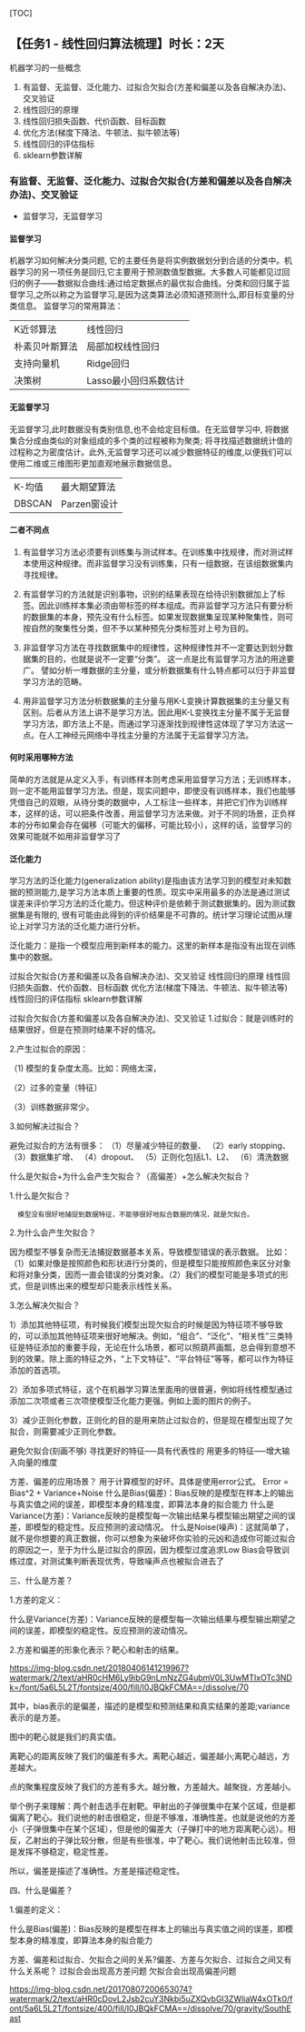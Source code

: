 [TOC]


## 【任务1 - 线性回归算法梳理】时长：2天
机器学习的一些概念
1. 有监督、无监督、泛化能力、过拟合欠拟合(方差和偏差以及各自解决办法)、交叉验证
2. 线性回归的原理
3. 线性回归损失函数、代价函数、目标函数
4. 优化方法(梯度下降法、牛顿法、拟牛顿法等)
5. 线性回归的评估指标
6. sklearn参数详解

### 有监督、无监督、泛化能力、过拟合欠拟合(方差和偏差以及各自解决办法)、交叉验证
- 监督学习，无监督学习
#### 监督学习
机器学习如何解决分类问题, 它的主要任务是将实例数据划分到合适的分类中。机器学习的另一项任务是回归,它主要用于预测数值型数据。大多数人可能都见过回归的例子——数据拟合曲线:通过给定数据点的最优拟合曲线。分类和回归属于监督学习,之所以称之为监督学习,是因为这类算法必须知道预测什么,即目标变量的分类信息。 
监督学习的常用算法：

|  |  |
| --- | --- |
| K近邻算法 | 线性回归 |
| 朴素贝叶斯算法 | 局部加权线性回归 |
| 支持向量机 | Ridge回归 |
| 决策树 | Lasso最小回归系数估计 |



#### 无监督学习
无监督学习,此时数据没有类别信息,也不会给定目标值。在无监督学习中, 将数据集合分成由类似的对象组成的多个类的过程被称为聚类; 将寻找描述数据统计值的过程称之为密度估计。此外,无监督学习还可以减少数据特征的维度,以便我们可以使用二维或三维图形更加直观地展示数据信息。

|  |  |
| --- | --- |
|K-均值  | 最大期望算法  |
| DBSCAN | Parzen窗设计 |


#### 二者不同点
1. 有监督学习方法必须要有训练集与测试样本。在训练集中找规律，而对测试样本使用这种规律。而非监督学习没有训练集，只有一组数据，在该组数据集内寻找规律。

2.    有监督学习的方法就是识别事物，识别的结果表现在给待识别数据加上了标签。因此训练样本集必须由带标签的样本组成。而非监督学习方法只有要分析的数据集的本身，预先没有什么标签。如果发现数据集呈现某种聚集性，则可按自然的聚集性分类，但不予以某种预先分类标签对上号为目的。

3. 非监督学习方法在寻找数据集中的规律性，这种规律性并不一定要达到划分数据集的目的，也就是说不一定要“分类”。
这一点是比有监督学习方法的用途要广。    譬如分析一堆数据的主分量，或分析数据集有什么特点都可以归于非监督学习方法的范畴。

4. 用非监督学习方法分析数据集的主分量与用K-L变换计算数据集的主分量又有区别。后者从方法上讲不是学习方法。因此用K-L变换找主分量不属于无监督学习方法，即方法上不是。而通过学习逐渐找到规律性这体现了学习方法这一点。在人工神经元网络中寻找主分量的方法属于无监督学习方法。 

#### 何时采用哪种方法
简单的方法就是从定义入手，有训练样本则考虑采用监督学习方法；无训练样本，则一定不能用监督学习方法。但是，现实问题中，即使没有训练样本，我们也能够凭借自己的双眼，从待分类的数据中，人工标注一些样本，并把它们作为训练样本，这样的话，可以把条件改善，用监督学习方法来做。对于不同的场景，正负样本的分布如果会存在偏移（可能大的偏移，可能比较小），这样的话，监督学习的效果可能就不如用非监督学习了

#### 泛化能力
学习方法的泛化能力(generalization ability)是指由该方法学习到的模型对未知数据的预测能力,是学习方法本质上重要的性质。现实中采用最多的办法是通过测试误差来评价学习方法的泛化能力。但这种评价是依赖于测试数据集的。因为测试数据集是有限的, 很有可能由此得到的评价结果是不可靠的。统计学习理论试图从理论上对学习方法的泛化能力进行分析。

泛化能力：是指一个模型应用到新样本的能力。这里的新样本是指没有出现在训练集中的数据。


过拟合欠拟合(方差和偏差以及各自解决办法)、交叉验证
线性回归的原理
线性回归损失函数、代价函数、目标函数
优化方法(梯度下降法、牛顿法、拟牛顿法等)
线性回归的评估指标
sklearn参数详解

过拟合欠拟合(方差和偏差以及各自解决办法)、交叉验证
1.过拟合：就是训练时的结果很好，但是在预测时结果不好的情况。

2.产生过拟合的原因：

（1)   模型的复杂度太高。比如：网络太深，

（2）过多的变量（特征）

（3）训练数据非常少。

3.如何解决过拟合？

避免过拟合的方法有很多：
（1）尽量减少特征的数量、
（2）early stopping、
（3）数据集扩增、
（4）dropout、
（5）正则化包括L1、L2、
（6）清洗数据

什么是欠拟合+为什么会产生欠拟合？（高偏差）+怎么解决欠拟合？

1.什么是欠拟合？

      模型没有很好地捕捉到数据特征，不能够很好地拟合数据的情况，就是欠拟合。

2.为什么会产生欠拟合？

因为模型不够复杂而无法捕捉数据基本关系，导致模型错误的表示数据。
比如：（1）如果对像是按照颜色和形状进行分类的，但是模型只能按照颜色来区分对象和将对象分类，因而一直会错误的分类对象。（2）我们的模型可能是多项式的形式，但是训练出来的模型却只能表示线性关系。

3.怎么解决欠拟合？

1）添加其他特征项，有时候我们模型出现欠拟合的时候是因为特征项不够导致的，可以添加其他特征项来很好地解决。例如，“组合”、“泛化”、“相关性”三类特征是特征添加的重要手段，无论在什么场景，都可以照葫芦画瓢，总会得到意想不到的效果。除上面的特征之外，“上下文特征”、“平台特征”等等，都可以作为特征添加的首选项。

2）添加多项式特征，这个在机器学习算法里面用的很普遍，例如将线性模型通过添加二次项或者三次项使模型泛化能力更强。例如上面的图片的例子。

3）减少正则化参数，正则化的目的是用来防止过拟合的，但是现在模型出现了欠拟合，则需要减少正则化参数。

避免欠拟合(刻画不够)
寻找更好的特征—–具有代表性的
用更多的特征—–增大输入向量的维度

方差、偏差的应用场景？
用于计算模型的好坏。具体是使用error公式。
Error = Bias^2 + Variance+Noise
什么是Bias(偏差)：Bias反映的是模型在样本上的输出与真实值之间的误差，即模型本身的精准度，即算法本身的拟合能力
什么是Variance(方差)：Variance反映的是模型每一次输出结果与模型输出期望之间的误差，即模型的稳定性。反应预测的波动情况。
什么是Noise(噪声)：这就简单了，就不是你想要的真正数据，你可以想象为来破坏你实验的元凶和造成你可能过拟合的原因之一，至于为什么是过拟合的原因，因为模型过度追求Low Bias会导致训练过度，对测试集判断表现优秀，导致噪声点也被拟合进去了


三、什么是方差？

1.方差的定义：

什么是Variance(方差)：Variance反映的是模型每一次输出结果与模型输出期望之间的误差，即模型的稳定性。反应预测的波动情况。

2.方差和偏差的形象化表示？靶心和射击的结果。

https://img-blog.csdn.net/20180406141219967?watermark/2/text/aHR0cHM6Ly9ibG9nLmNzZG4ubmV0L3UwMTIxOTc3NDk=/font/5a6L5L2T/fontsize/400/fill/I0JBQkFCMA==/dissolve/70

其中，bias表示的是偏差，描述的是模型和预测结果和真实结果的差距;variance表示的是方差。

图中的靶心就是我们的真实值。

离靶心的距离反映了我们的偏差有多大。离靶心越近，偏差越小;离靶心越远，方差越大。

点的聚集程度反映了我们的方差有多大。越分散，方差越大。越聚拢，方差越小。

举个例子来理解：两个射击选手在射靶。甲射出的子弹很集中在某个区域，但是都偏离了靶心。我们说他的射击很稳定，但是不够准，准确性差。也就是说他的方差小（子弹很集中在某个区域），但是他的偏差大（子弹打中的地方距离靶心远）。相反，乙射出的子弹比较分散，但是有些很准，中了靶心。我们说他射击比较准，但是发挥不够稳定，稳定性差。 

所以，偏差是描述了准确性。方差是描述稳定性。

四、什么是偏差？

1.偏差的定义：

什么是Bias(偏差)：Bias反映的是模型在样本上的输出与真实值之间的误差，即模型本身的精准度，即算法本身的拟合能力


方差、偏差和过拟合、欠拟合之间的关系?偏差、方差与欠拟合、过拟合之间又有什么关系呢？
过拟合会出现高方差问题
欠拟合会出现高偏差问题

https://img-blog.csdn.net/20170807200653074?watermark/2/text/aHR0cDovL2Jsb2cuY3Nkbi5uZXQvbGl3ZWliaW4xOTk0/font/5a6L5L2T/fontsize/400/fill/I0JBQkFCMA==/dissolve/70/gravity/SouthEast

